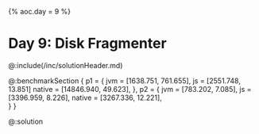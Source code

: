 {%
aoc.day = 9
%}

# Day 9: Disk Fragmenter

@:include(/inc/solutionHeader.md)

@:benchmarkSection {
    p1 = {
        jvm = [1638.751, 761.655],
        js = [2551.748, 13.851]
        native = [14846.940, 49.623],
    },
    p2 = {
        jvm = [783.202, 7.085],
        js = [3396.959, 8.226],
        native = [3267.336, 12.221],        
    }
}

@:solution